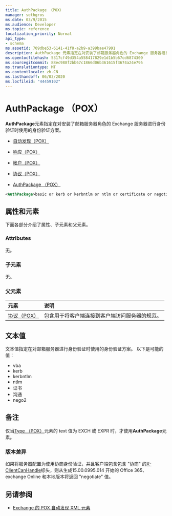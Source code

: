 ```yaml
---
title: AuthPackage （POX）
manager: sethgros
ms.date: 03/9/2015
ms.audience: Developer
ms.topic: reference
localization_priority: Normal
api_type:
- schema
ms.assetid: 709dbe53-6141-41f8-a2b9-a399bae47991
description: AuthPackage 元素指定在对安装了邮箱服务器角色的 Exchange 服务器进行身份验证时使用的身份验证方案。
ms.openlocfilehash: 5317cf49d354a558417829e1d1b5b67cd6874309
ms.sourcegitcommit: 88ec988f2bb67c1866d06b361615f3674a24e795
ms.translationtype: MT
ms.contentlocale: zh-CN
ms.lasthandoff: 06/03/2020
ms.locfileid: "44459102"
---
```

# <a name="authpackage-pox"></a>AuthPackage （POX）

**AuthPackage**元素指定在对安装了邮箱服务器角色的 Exchange 服务器进行身份验证时使用的身份验证方案。 
  
- [自动发现（POX）](autodiscover-pox.md)
  
- [响应（POX）](response-pox.md)
  
- [帐户（POX）](account-pox.md)
  
- [协议（POX）](protocol-pox.md)
  
- [AuthPackage （POX）](authpackage-pox.md)
  
```xml
<AuthPackage>basic or kerb or kerbntlm or ntlm or certificate or negotiate or nego2</AuthPackage>
```

## <a name="attributes-and-elements"></a>属性和元素

下面各部分介绍了属性、子元素和父元素。
  
### <a name="attributes"></a>Attributes

无。
  
### <a name="child-elements"></a>子元素

无。
  
### <a name="parent-elements"></a>父元素

|**元素**|**说明**|
|:-----|:-----|
|[协议（POX）](protocol-pox.md) <br/> |包含用于将客户端连接到客户端访问服务器的规范。  <br/> |
   
## <a name="text-value"></a>文本值

文本值指定在对邮箱服务器进行身份验证时使用的身份验证方案。 以下是可能的值：
  
- vba
- kerb
- kerbntlm
- ntlm
- 证书
- 沟通
- nego2
    
## <a name="remarks"></a>备注

仅当[Type （POX）](type-pox.md)元素的 text 值为 EXCH 或 EXPR 时，才使用**AuthPackage**元素。 
  
### <a name="version-differences"></a>版本差异

如果将服务器配置为使用协商身份验证，并且客户端包含包含 "协商" 的[X-ClientCanHandle](pox-autodiscover-request-for-exchange.md)标头，则从生成15.00.0995.014 开始的 Office 365、exchange Online 和本地版本将返回 "negotiate" 值。 
  
## <a name="see-also"></a>另请参阅

- [Exchange 的 POX 自动发现 XML 元素](pox-autodiscover-xml-elements-for-exchange.md)

